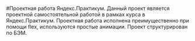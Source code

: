 #Проектная работа Яндекс.Практикум.
Данный проект является проектной самостоятельной работой в рамках курса в Яндекс.Практикум.
Проектная работа исполнена преимущественно при помощи flex, используются простые анимации.
Проект структурирован по БЭМ.

